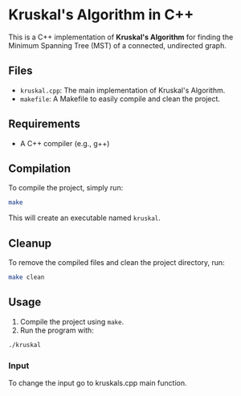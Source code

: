 # Kruskal's Algorithm in C++

This is a C++ implementation of **Kruskal's Algorithm** for finding the Minimum Spanning Tree (MST) of a connected, undirected graph.

## Files
- `kruskal.cpp`: The main implementation of Kruskal's Algorithm.
- `makefile`: A Makefile to easily compile and clean the project.

## Requirements
- A C++ compiler (e.g., g++)

## Compilation
To compile the project, simply run:
```bash
make
```

This will create an executable named `kruskal`.

## Cleanup
To remove the compiled files and clean the project directory, run:
```bash
make clean
```

## Usage
1. Compile the project using `make`.
2. Run the program with:
```bash
./kruskal
```

### Input 
To change the input go to kruskals.cpp main function.
